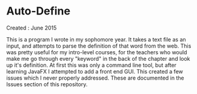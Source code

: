 # Auto-Define
Created : June 2015

This is a program I wrote in my sophomore year. It takes a text file as an input, and attempts to parse the definition of that word from the web. This was pretty useful for my intro-level courses, for the teachers who would make me go through every "keyword" in the back of the chapter and look up it's definition. At first this was only a command line tool, but after learning JavaFX I attempted to add a front end GUI. This created a few issues which I never properly addressed. These are documented in the Issues section of this repository.

